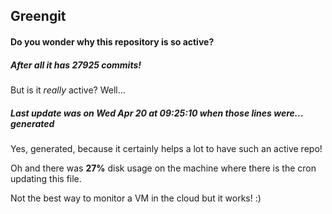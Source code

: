 ## Greengit

#### Do you wonder why this repository is so active?

##### After all it has 27925 commits!

But is it *really* active? Well...

##### Last update was on Wed Apr 20 at 09:25:10 when those lines were... generated

Yes, generated, because it certainly helps a lot to have such an active repo!

Oh and there was **27%** disk usage on the machine
where there is the cron updating this file.

Not the best way to monitor a VM in the cloud but it works! :)
